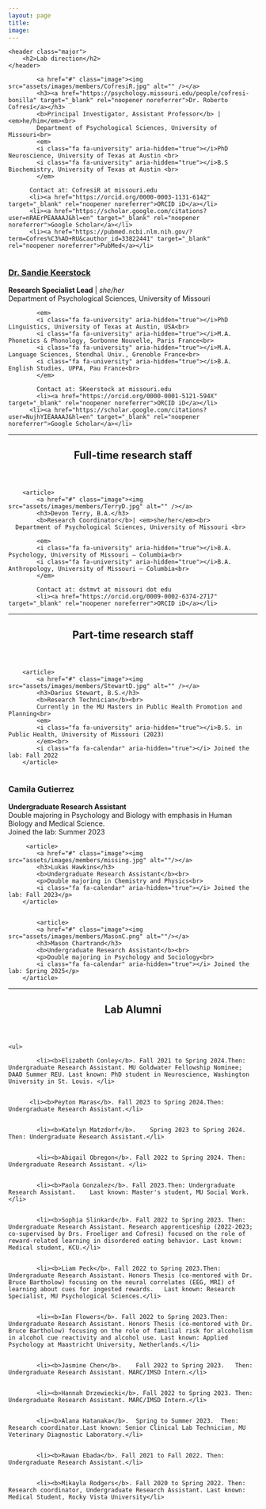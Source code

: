```yaml
---
layout: page
title: 
image: 
---
```

<section>

	<header class="major">
		<h2>Lab direction</h2>
	</header>
	
	
<div class="posts">

		
<article>

			<a href="#" class="image"><img src="assets/images/members/CofresiR.jpg" alt="" /></a>
			<h3><a href="https://psychology.missouri.edu/people/cofresi-bonilla" target="_blank" rel="noopener noreferrer">Dr. Roberto Cofresí</a></h3> 
			<b>Principal Investigator, Assistant Professor</b> | <em>he/him</em><br>
			Department of Psychological Sciences, University of Missouri<br>
			<em>
			<i class="fa fa-university" aria-hidden="true"></i>PhD Neuroscience, University of Texas at Austin <br>
			<i class="fa fa-university" aria-hidden="true"></i>B.S Biochemistry, University of Texas at Austin <br>
			</em>
		  
		  Contact at: CofresiR at missouri.edu
		  <li><a href="https://orcid.org/0000-0003-1131-6142" target="_blank" rel="noopener noreferrer">ORCID iD</a></li>
		  <li><a href="https://scholar.google.com/citations?user=nRAErPEAAAAJ&hl=en" target="_blank" rel="noopener noreferrer">Google Scholar</a></li>
		  <li><a href="https://pubmed.ncbi.nlm.nih.gov/?term=Cofres%C3%AD+RU&cauthor_id=33822441" target="_blank" rel="noopener noreferrer">PubMed</a></li>
		 

</article>




<article>
			<a href="#" class="image"><img src="assets/images/members/KeerstockS.jpg" alt="" /></a>
			<h3><a href="https://psychology.missouri.edu/people/keerstock-0" target="_blank" rel="noopener noreferrer">Dr. Sandie Keerstock</a></h3> 
			<b>Research Specialist Lead</b> | <em>she/her</em><br>
			Department of Psychological Sciences, University of Missouri <br>
			
			<em>
			<i class="fa fa-university" aria-hidden="true"></i>PhD Linguistics, University of Texas at Austin, USA<br>
			<i class="fa fa-university" aria-hidden="true"></i>M.A. Phonetics & Phonology, Sorbonne Nouvelle, Paris France<br>
			<i class="fa fa-university" aria-hidden="true"></i>M.A. Language Sciences, Stendhal Univ., Grenoble France<br>
			<i class="fa fa-university" aria-hidden="true"></i>B.A. English Studies, UPPA, Pau France<br>
			</em>
			
			Contact at: SKeerstock at missouri.edu
			<li><a href="https://orcid.org/0000-0001-5121-594X" target="_blank" rel="noopener noreferrer">ORCID iD</a></li>
		  <li><a href="https://scholar.google.com/citations?user=NujhYIEAAAAJ&hl=en" target="_blank" rel="noopener noreferrer">Google Scholar</a></li>

</article>

</div>


</section>
		
		
<hr class="major" />
		
		
<section>
	<header class="major">
		<h2>Full-time research staff </h2>
	</header>
	
<div class="posts">
	
		<article>
			<a href="#" class="image"><img src="assets/images/members/TerryD.jpg" alt="" /></a>
			<h3>Devon Terry, B.A.</h3>
			<b>Research Coordinator</b>| <em>she/her</em><br>
      Department of Psychological Sciences, University of Missouri <br>
			
			<em>
			<i class="fa fa-university" aria-hidden="true"></i>B.A. Psychology, University of Missouri – Columbia<br>
			<i class="fa fa-university" aria-hidden="true"></i>B.A. Anthropology, University of Missouri – Columbia<br>
			</em>
			
			Contact at: dstmvt at missouri dot edu
			<li><a href="https://orcid.org/0009-0002-6374-2717" target="_blank" rel="noopener noreferrer">ORCID iD</a></li>

</article>

</div>


</section>

<hr class="major" />		
		
		
<section>
	<header class="major">
		<h2>Part-time research staff </h2>
	</header>
	
<div class="posts">
	
		<article>
			<a href="#" class="image"><img src="assets/images/members/StewartD.jpg" alt="" /></a>
			<h3>Darius Stewart, B.S.</h3>
			<b>Research Technician</b><br>
			Currently in the MU Masters in Public Health Promotion and Planning<br>
			<em>
			<i class="fa fa-university" aria-hidden="true"></i>B.S. in Public Health, University of Missouri (2023)
			</em><br>
			<i class="fa fa-calendar" aria-hidden="true"></i> Joined the lab: Fall 2022
		</article>


  <article>
			<a href="#" class="image"><img src="assets/images/members/GutierrezC.jpg" alt=""/></a>
			<h3>Camila Gutierrez</h3>
			<b>Undergraduate Research Assistant</b><br>
			Double majoring in Psychology and Biology with emphasis in Human Biology and Medical Science.<br> 
			<i class="fa fa-calendar" aria-hidden="true"></i> Joined the lab: Summer 2023
		</article>
	
  
		 <article>
			<a href="#" class="image"><img src="assets/images/members/missing.jpg" alt=""/></a>
			<h3>Lukas Hawkins</h3>
			<b>Undergraduate Research Assistant</b><br>
			<p>Double majoring in Chemistry and Physics<br>
			<i class="fa fa-calendar" aria-hidden="true"></i> Joined the lab: Fall 2023</p>
		</article>
			
			
			<article>
			<a href="#" class="image"><img src="assets/images/members/MasonC.png" alt=""/></a>
			<h3>Mason Chartrand</h3>
			<b>Undergraduate Research Assistant</b><br>
			<p>Double majoring in Psychology and Sociology<br>
			<i class="fa fa-calendar" aria-hidden="true"></i> Joined the lab: Spring 2025</p>
		</article>


</div>
</section>



<hr class="major" />

		
<section>
	<header class="major">
		<h2>Lab Alumni </h2>
	</header>
	
	<ul>

			<li><b>Elizabeth Conley</b>. Fall 2021 to Spring 2024.Then: Undergraduate Research Assistant. MU Goldwater Fellowship Nominee; DAAD Summer REU. Last known: PhD student in Neuroscience, Washington University in St. Louis. </li>
		
		
		  <li><b>Peyton Maras</b>. Fall 2023 to Spring 2024.Then: Undergraduate Research Assistant.</li>
		
			
			<li><b>Katelyn Matzdorf</b>.	Spring 2023 to Spring 2024.	Then: Undergraduate Research Assistant.</li>
			
		
			<li><b>Abigail Obregon</b>.	Fall 2022 to Spring 2024. Then: Undergraduate Research Assistant. </li>
			
		
			<li><b>Paola Gonzalez</b>. Fall 2023.Then: Undergraduate Research Assistant.	Last known: Master's student, MU Social Work.</li>
			
					
			<li><b>Sophia Slinkard</b>. Fall 2022 to Spring 2023. Then: Undergraduate Research Assistant. Research apprenticeship (2022-2023; co-supervised by Drs. Froeliger and Cofresi) focused on the role of reward-related learning in disordered eating behavior. Last known: Medical student, KCU.</li>
			
			
			<li><b>Liam Peck</b>. Fall 2022 to Spring 2023.Then: Undergraduate Research Assistant. Honors Thesis (co-mentored with Dr. Bruce Bartholow) focusing on the neural correlates (EEG, MRI) of learning about cues for ingested rewards.	Last known: Research Specialist, MU Psychological Sciences.</li>
			
			
			<li><b>Ian Flowers</b>.	Fall 2022 to Spring 2023.Then: Undergraduate Research Assistant. Honors Thesis (co-mentored with Dr. Bruce Bartholow) focusing on the role of familial risk for alcoholism in alcohol cue reactivity and alcohol use. Last known: Applied Psychology at Maastricht University, Netherlands.</li>
			
			
			<li><b>Jasmine Chen</b>.	Fall 2022 to Spring 2023.	Then: Undergraduate Research Assistant. MARC/IMSD Intern.</li>
			
			
			<li><b>Hannah Drzewiecki</b>. Fall 2022 to Spring 2023. Then: Undergraduate Research Assistant. MARC/IMSD Intern.</li>
			
			
			<li><b>Alana Hatanaka</b>.	Spring to Summer 2023.	Then: Research coordinator.Last known: Senior Clinical Lab Technician, MU Veterinary Diagnostic Laboratory.</li>
			
			
			<li><b>Rawan Ebada</b>.	Fall 2021 to Fall 2022.	Then: Undergraduate Research Assistant.</li>
			
			
			<li><b>Mikayla Rodgers</b>. Fall 2020 to Spring 2022. Then: Research coordinator, Undergraduate Research Assistant. Last known: Medical Student, Rocky Vista University</li>
			
</ul>

</section>


